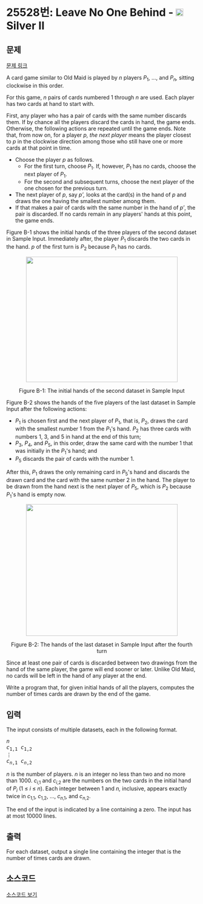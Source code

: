 # 25528번: Leave No One Behind - <img src="https://static.solved.ac/tier_small/9.svg" style="height:20px" /> Silver II

<!-- performance -->

<!-- 문제 제출 후 깃허브에 푸시를 했을 때 제출한 코드의 성능이 입력될 공간입니다.-->

<!-- end -->

## 문제

[문제 링크](https://boj.kr/25528)

<p>A card game similar to Old Maid is played by <i>n</i> players <i>P</i><sub>1</sub>, ..., and <i>P<sub>n</sub>,</i> sitting clockwise in this order.</p>

<p>For this game, <i>n</i> pairs of cards numbered 1 through <i>n</i> are used. Each player has two cards at hand to start with.</p>

<p>First, any player who has a pair of cards with the same number discards them. If by chance all the players discard the cards in hand, the game ends. Otherwise, the following actions are repeated until the game ends. Note that, from now on, for a player <i>p,</i> <em>the next player</em> means the player closest to <i>p</i> in the clockwise direction among those who still have one or more cards at that point in time.</p>

<ul>
<li>Choose the player <i>p</i> as follows.

<ul>
<li>For the first turn, choose <i>P</i><sub>1</sub>. If, however, <i>P</i><sub>1</sub> has no cards, choose the next player of <i>P</i><sub>1</sub>.</li>
<li>For the second and subsequent turns, choose the next player of the one chosen for the previous turn.</li>
</ul>
</li>
<li>The next player of <i>p</i>, say <i>p′,</i> looks at the card(s) in the hand of <i>p</i> and draws the one having the smallest number among them.</li>
<li>If that makes a pair of cards with the same number in the hand of <i>p′</i>, the pair is discarded. If no cards remain in any players' hands at this point, the game ends.</li>
</ul>

<p>Figure B-1 shows the initial hands of the three players of the second dataset in Sample Input. Immediately after, the player <i>P</i><sub>1</sub> discards the two cards in the hand. <i>p</i> of the first turn is <i>P</i><sub>2</sub> because <i>P</i><sub>1</sub> has no cards.</p>

<p style="text-align: center;"><img alt="" src="https://upload.acmicpc.net/42f7bcc2-617f-4ae2-973c-a67debb0cab1/-/preview/" style="width: 400px; height: 330px;"></p>

<p style="text-align: center;">Figure B-1: The initial hands of the second dataset in Sample Input</p>

<p>Figure B-2 shows the hands of the five players of the last dataset in Sample Input after the following actions:</p>

<ul>
<li><i>P</i><sub>1</sub> is chosen first and the next player of <i>P</i><sub>1</sub>, that is, <i>P</i><sub>2</sub>, draws the card with the smallest number 1 from the <i>P</i><sub>1</sub>'s hand. <i>P</i><sub>2</sub> has three cards with numbers 1, 3, and 5 in hand at the end of this turn;</li>
<li><i>P</i><sub>3</sub>, <i>P</i><sub>4</sub>, and <i>P</i><sub>5</sub>, in this order, draw the same card with the number 1 that was initially in the <i>P</i><sub>1</sub>'s hand; and</li>
<li><i>P</i><sub>5</sub> discards the pair of cards with the number 1.</li>
</ul>

<p>After this, <i>P</i><sub>1</sub> draws the only remaining card in <i>P</i><sub>5</sub>'s hand and discards the drawn card and the card with the same number 2 in the hand. The player to be drawn from the hand next is the next player of <i>P</i><sub>5</sub>, which is <i>P</i><sub>2</sub> because <i>P</i><sub>1</sub>'s hand is empty now.</p>

<p style="text-align: center;"><img alt="" src="https://upload.acmicpc.net/efe95bd2-ac19-4828-8d7b-d99f5f43cb39/-/preview/" style="width: 400px; height: 347px;"></p>

<p style="text-align: center;">Figure B-2: The hands of the last dataset in Sample Input after the fourth turn</p>

<p>Since at least one pair of cards is discarded between two drawings from the hand of the same player, the game will end sooner or later. Unlike Old Maid, no cards will be left in the hand of any player at the end.</p>

<p>Write a program that, for given initial hands of all the players, computes the number of times cards are drawn by the end of the game.</p>

## 입력

<p>The input consists of multiple datasets, each in the following format.</p>

<pre><i>n</i>
<i>c</i><sub>1,1</sub> <i>c</i><sub>1,2</sub>
⋮
<i>c</i><sub><i>n</i>,1</sub> <i>c</i><sub><i>n</i>,2</sub></pre>

<p><i>n</i> is the number of players. <i>n</i> is an integer no less than two and no more than 1000. <i>c</i><sub><i>i</i>,1</sub> and <i>c</i><sub><i>i</i>,2</sub> are the numbers on the two cards in the initial hand of <i>P<sub>i</sub></i> (1 ≤ <i>i</i> ≤ <i>n</i>). Each integer between 1 and <i>n,</i> inclusive, appears exactly twice in <i>c</i><sub>1,1</sub>, <i>c</i><sub>1,2</sub>, ..., <i>c</i><sub><i>n</i>,1</sub>, and <i>c</i><sub><i>n</i>,2</sub>.</p>

<p>The end of the input is indicated by a line containing a zero. The input has at most 10000 lines.</p>

## 출력

<p>For each dataset, output a single line containing the integer that is the number of times cards are drawn.</p>

## 소스코드

[소스코드 보기](Leave%20No%20One%20Behind.py)